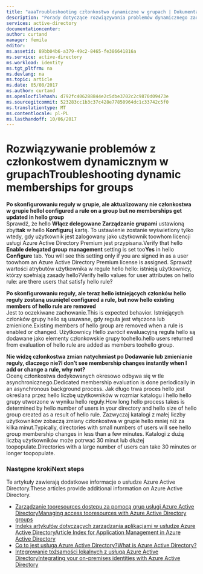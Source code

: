 ```yaml
---
title: "aaaTroubleshooting członkostwo dynamiczne w grupach | Dokumentacja firmy Microsoft"
description: "Porady dotyczące rozwiązywania problemów dynamicznego zarządzania członkostwem w grupach w usłudze Azure AD."
services: active-directory
documentationcenter: 
author: curtand
manager: femila
editor: 
ms.assetid: 89bb04b6-a379-49c2-8465-fe386641816a
ms.service: active-directory
ms.workload: identity
ms.tgt_pltfrm: na
ms.devlang: na
ms.topic: article
ms.date: 05/08/2017
ms.author: curtand
ms.openlocfilehash: d792fc406288844e2c5dbe3702c2c9870d09473e
ms.sourcegitcommit: 523283cc1b3c37c428e77850964dc1c33742c5f0
ms.translationtype: MT
ms.contentlocale: pl-PL
ms.lasthandoff: 10/06/2017
---
```

# <a name="troubleshooting-dynamic-memberships-for-groups"></a><span data-ttu-id="95cfb-103">Rozwiązywanie problemów z członkostwem dynamicznym w grupach</span><span class="sxs-lookup"><span data-stu-id="95cfb-103">Troubleshooting dynamic memberships for groups</span></span>
<span data-ttu-id="95cfb-104">**Po skonfigurowaniu reguły w grupie, ale aktualizowany nie członkostwa w grupie hello**</span><span class="sxs-lookup"><span data-stu-id="95cfb-104">**I configured a rule on a group but no memberships get updated in hello group**</span></span><br/><span data-ttu-id="95cfb-105">Sprawdź, że hello **Włącz delegowane Zarządzanie grupami** ustawioną zbyt**tak** w hello **Konfiguruj** kartę. To ustawienie zostanie wyświetlony tylko wtedy, gdy użytkownik jest zalogowany jako użytkownik toowhom licencji usługi Azure Active Directory Premium jest przypisana.</span><span class="sxs-lookup"><span data-stu-id="95cfb-105">Verify that hello **Enable delegated group management** setting is set too**Yes** in hello **Configure** tab. You will see this setting only if you are signed in as a user toowhom an Azure Active Directory Premium license is assigned.</span></span> <span data-ttu-id="95cfb-106">Sprawdź wartości atrybutów użytkownika w regule hello hello: istnieją użytkownicy, którzy spełniają zasady hello?</span><span class="sxs-lookup"><span data-stu-id="95cfb-106">Verify hello values for user attributes on hello rule: are there users that satisfy hello rule?</span></span>

<span data-ttu-id="95cfb-107">**Po skonfigurowaniu reguły, ale teraz hello istniejących członków hello reguły zostaną usunięte**</span><span class="sxs-lookup"><span data-stu-id="95cfb-107">**I configured a rule, but now hello existing members of hello rule are removed**</span></span><br/><span data-ttu-id="95cfb-108">Jest to oczekiwane zachowanie.</span><span class="sxs-lookup"><span data-stu-id="95cfb-108">This is expected behavior.</span></span> <span data-ttu-id="95cfb-109">Istniejących członków grupy hello są usuwane, gdy reguła jest włączona lub zmienione.</span><span class="sxs-lookup"><span data-stu-id="95cfb-109">Existing members of hello group are removed when a rule is enabled or changed.</span></span> <span data-ttu-id="95cfb-110">Użytkownicy Hello zwrócił ewaluacyjną reguła hello są dodawane jako elementy członkowskie grupy toohello.</span><span class="sxs-lookup"><span data-stu-id="95cfb-110">hello users returned from evaluation of hello rule are added as members toohello group.</span></span>     

<span data-ttu-id="95cfb-111">**Nie widzę członkostwa zmian natychmiast po Dodawanie lub zmienianie reguły, dlaczego nie?**</span><span class="sxs-lookup"><span data-stu-id="95cfb-111">**I don’t see membership changes instantly when I add or change a rule, why not?**</span></span><br/><span data-ttu-id="95cfb-112">Ocenę członkostwa dedykowanych okresowo odbywa się w tle asynchronicznego.</span><span class="sxs-lookup"><span data-stu-id="95cfb-112">Dedicated membership evaluation is done periodically in an asynchronous background process.</span></span> <span data-ttu-id="95cfb-113">Jak długo trwa proces hello jest określana przez hello liczbę użytkowników w rozmiar katalogu i hello hello grupy utworzone w wyniku hello reguły.</span><span class="sxs-lookup"><span data-stu-id="95cfb-113">How long hello process takes is determined by hello number of users in your directory and hello size of hello group created as a result of hello rule.</span></span> <span data-ttu-id="95cfb-114">Zazwyczaj katalogi z małej liczby użytkowników zobaczą zmiany członkostwa w grupie hello mniej niż za kilka minut.</span><span class="sxs-lookup"><span data-stu-id="95cfb-114">Typically, directories with small numbers of users will see hello group membership changes in less than a few minutes.</span></span> <span data-ttu-id="95cfb-115">Katalogi z dużą liczbą użytkowników może potrwać 30 minut lub dłużej toopopulate.</span><span class="sxs-lookup"><span data-stu-id="95cfb-115">Directories with a large number of users can take 30 minutes or longer toopopulate.</span></span>

### <a name="next-steps"></a><span data-ttu-id="95cfb-116">Następne kroki</span><span class="sxs-lookup"><span data-stu-id="95cfb-116">Next steps</span></span>
<span data-ttu-id="95cfb-117">Te artykuły zawierają dodatkowe informacje o usłudze Azure Active Directory.</span><span class="sxs-lookup"><span data-stu-id="95cfb-117">These articles provide additional information on Azure Active Directory.</span></span>

* [<span data-ttu-id="95cfb-118">Zarządzanie tooresources dostępu za pomocą grup usługi Azure Active Directory</span><span class="sxs-lookup"><span data-stu-id="95cfb-118">Managing access tooresources with Azure Active Directory groups</span></span>](active-directory-manage-groups.md)
* [<span data-ttu-id="95cfb-119">Indeks artykułów dotyczących zarządzania aplikacjami w usłudze Azure Active Directory</span><span class="sxs-lookup"><span data-stu-id="95cfb-119">Article Index for Application Management in Azure Active Directory</span></span>](active-directory-apps-index.md)
* [<span data-ttu-id="95cfb-120">Co to jest usługa Azure Active Directory?</span><span class="sxs-lookup"><span data-stu-id="95cfb-120">What is Azure Active Directory?</span></span>](active-directory-whatis.md)
* [<span data-ttu-id="95cfb-121">Integrowanie tożsamości lokalnych z usługą Azure Active Directory</span><span class="sxs-lookup"><span data-stu-id="95cfb-121">Integrating your on-premises identities with Azure Active Directory</span></span>](active-directory-aadconnect.md)
